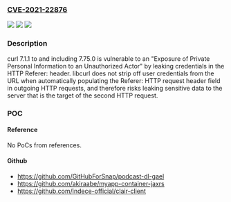 ### [CVE-2021-22876](https://cve.mitre.org/cgi-bin/cvename.cgi?name=CVE-2021-22876)
![](https://img.shields.io/static/v1?label=Product&message=https%3A%2F%2Fgithub.com%2Fcurl%2Fcurl&color=blue)
![](https://img.shields.io/static/v1?label=Version&message=n%2Fa&color=blue)
![](https://img.shields.io/static/v1?label=Vulnerability&message=Privacy%20Violation%20(CWE-359)&color=brighgreen)

### Description

curl 7.1.1 to and including 7.75.0 is vulnerable to an "Exposure of Private Personal Information to an Unauthorized Actor" by leaking credentials in the HTTP Referer: header. libcurl does not strip off user credentials from the URL when automatically populating the Referer: HTTP request header field in outgoing HTTP requests, and therefore risks leaking sensitive data to the server that is the target of the second HTTP request.

### POC

#### Reference
No PoCs from references.

#### Github
- https://github.com/GitHubForSnap/podcast-dl-gael
- https://github.com/akiraabe/myapp-container-jaxrs
- https://github.com/indece-official/clair-client


